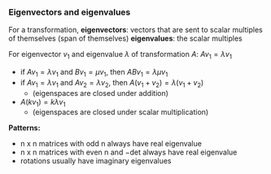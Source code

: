 ### Eigenvectors and eigenvalues
For a transformation,
__eigenvectors__: vectors that are sent to scalar multiples of themselves ($\mathrm{span}$ of themselves)
__eigenvalues__: the scalar multiples

For eigenvector $v_1$ and eigenvalue $\lambda$ of transformation $A$:
$Av_1=\lambda v_1$

- if $Av_1=\lambda v_1$ and $Bv_1=\mu v_1$, then $ABv_1=\lambda \mu v_1$
- if $Av_1=\lambda v_1$ and $Av_2=\lambda v_2$, then $A(v_1 + v_2) = \lambda (v_1+v_2)$
    - (eigenspaces are closed under addition) 
- $A(kv_1)=k\lambda v_1$
    - (eigenspaces are closed under scalar multiplication)



__Patterns:__
- n x n matrices with odd n always have real eigenvalue
- n x n matrices with even n and $-\mathrm{det}$ always have real eigenvalue
- rotations usually have imaginary eigenvalues
